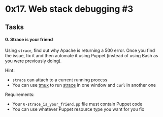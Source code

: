 0x17. Web stack debugging #3
============================

Tasks
-----

#### 0\. Strace is your friend

Using `strace`, find out why Apache is returning a 500 error. Once you find the issue, fix it and then automate it using Puppet (instead of using Bash as you were previously doing).

Hint:

-   `strace` can attach to a current running process
-   You can use [tmux](https://intranet.hbtn.io/rltoken/4KkxME6-3aY9fgfok6HNFA "tmux") to run [strace](https://intranet.hbtn.io/rltoken/OUc10nTtuZG65adFVbkYag "strace") in one window and `curl` in another one

Requirements:

-   Your `0-strace_is_your_friend.pp` file must contain Puppet code
-   You can use whatever Puppet resource type you want for you fix
